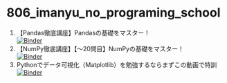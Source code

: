# 806_imanyu_no_programing_school

1. 【Pandas徹底講座】Pandasの基礎をマスター！  
   [![Binder](https://mybinder.org/badge_logo.svg)](https://mybinder.org/v2/gh/aki-tera/806_imanyu_no_programing_school/main?filepath=%E3%80%90Pandas%E5%BE%B9%E5%BA%95%E8%AC%9B%E5%BA%A7%E3%80%91Pandas%E3%81%AE%E5%9F%BA%E7%A4%8E%E3%82%92%E3%83%9E%E3%82%B9%E3%82%BF%E3%83%BC%EF%BC%81.ipynb)
2. 【NumPy徹底講座】【～20問目】NumPyの基礎をマスター！  
   [![Binder](https://mybinder.org/badge_logo.svg)](https://mybinder.org/v2/gh/aki-tera/806_imanyu_no_programing_school/main?filepath=%E3%80%90NumPy%E5%BE%B9%E5%BA%95%E8%AC%9B%E5%BA%A7%E3%80%91%E3%80%90%EF%BD%9E20%E5%95%8F%E7%9B%AE%E3%80%91NumPy%E3%81%AE%E5%9F%BA%E7%A4%8E%E3%82%92%E3%83%9E%E3%82%B9%E3%82%BF%E3%83%BC%EF%BC%81.ipynb)
3. Pythonでデータ可視化（Matplotlib）を勉強するならまずこの動画で特訓  
   [![Binder](https://mybinder.org/badge_logo.svg)](https://mybinder.org/v2/gh/aki-tera/806_imanyu_no_programing_school/main?filepath=Python%E3%81%A7%E3%83%87%E3%83%BC%E3%82%BF%E5%8F%AF%E8%A6%96%E5%8C%96%EF%BC%88Matplotlib%EF%BC%89%E3%82%92%E5%8B%89%E5%BC%B7%E3%81%99%E3%82%8B%E3%81%AA%E3%82%89%E3%81%BE%E3%81%9A%E3%81%93%E3%81%AE%E5%8B%95%E7%94%BB%E3%81%A7%E7%89%B9%E8%A8%93.ipynb)  
